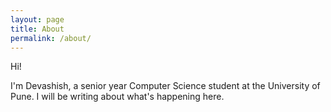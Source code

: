 ```yaml
---
layout: page
title: About
permalink: /about/
---
```


Hi!

I'm Devashish, a senior year Computer Science student at the University of Pune. 
I will be writing about what's happening here.



